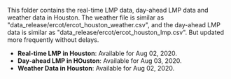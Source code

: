 This folder contains the real-time LMP data, day-ahead LMP data and weather data in Houston. The weather file is similar as "data_release/ercot/ercot_houston_weather.csv", and the day-ahead LMP data is similar as "data_release/ercot/ercot_houston_lmp.csv". But updated more frequently without delays.

- **Real-time LMP in Houston**: Available for Aug 02, 2020.
- **Day-ahead LMP in HOuston**: Available for Aug 03, 2020.
- **Weather Data in Houston**: Available for Aug 02, 2020.